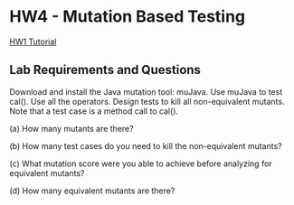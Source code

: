 # HW4 - Mutation Based Testing

[HW1 Tutorial](https://docs.google.com/presentation/d/1GhtmU8ezQbgOx6awPVHTKND8DaQm_FPNt5reqqYBpZ8/edit#slide=id.p)


## Lab Requirements and Questions
Download and install the Java mutation tool: muJava. Use muJava to test cal(). Use all the operators. Design tests to kill all non-equivalent mutants. Note that a test case is a method call to cal().

(a) How many mutants are there?

(b) How many test cases do you need to kill the non-equivalent mutants?

(c) What mutation score were you able to achieve before analyzing for equivalent mutants?

(d) How many equivalent mutants are there?





